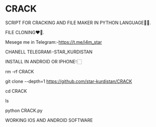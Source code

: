 # CRACK


SCRIPT FOR CRACKING AND FILE MAKER IN PYTHON LANGUAGE👨‍💻.

FILE CLONING❤️‍🔥.

Mesege me in Telegram:-https://t.me/i4m_star

CHANELL TELEGRAM:-STAR_KURDISTAN

INSTALL IN ANDROID OR IPHONE👇🏻

rm -rf CRACK

git clone --depth=1 https://github.com/star-kurdistan/CRACK

cd CRACK

ls

python CRACK.py

WORKING IOS AND ANDROID SOFTWARE

